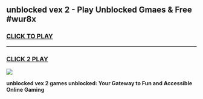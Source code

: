 
## unblocked vex 2 - Play Unblocked Gmaes & Free #wur8x
<h3>
<a href="https://news.freeplayer.one?title=unblocked_vex_2&ref=24F">CLICK TO PLAY</a></h3>
<hr>

<h3>
<a href="https://news.freeplayer.one?title=unblocked_vex_2&ref=24F">CLICK 2 PLAY</a>
  
</h3>

<a href="https://news.freeplayer.one?title=unblocked_vex_2&ref=24F/"><img src="https://clearcache.store/games.png"></a>


**unblocked vex 2 games unblocked: Your Gateway to Fun and Accessible Online Gaming**
